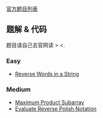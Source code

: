 [官方题目列表](https://oj.leetcode.com/problems/)

## 题解 & 代码

题目请自己去官网读 > <.

### Easy

- [Reverse Words in a String](./reverse-words-in-a-string)

### Medium

- [Maximum Product Subarray](./maximum-product-subarray)
- [Evaluate Reverse Polish Notation](./evaluate-reverse-polish-notation)
